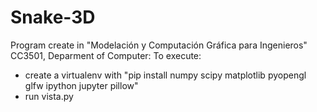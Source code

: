 # Snake-3D
Program create in "Modelación y Computación Gráfica para Ingenieros" CC3501, Deparment of Computer:
To execute:
  * create a virtualenv with "pip install numpy scipy matplotlib pyopengl glfw ipython jupyter pillow"
  * run vista.py
